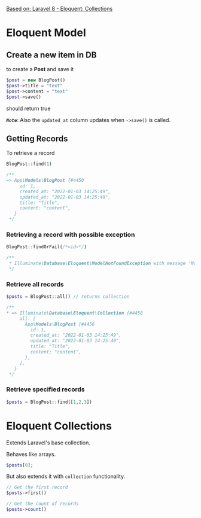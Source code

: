 [Based on: Laravel 8 - Eloquent: Collections ]('https://laravel.com/docs/8.x/eloquent-collections')

# Eloquent Model

## Create a new item in DB

to create a **Post** and save it

```php
$post = new BlogPost()
$post->title = "text"
$post->content = "text"
$post->save()
```

should return true

_**`Note`**_: Also the `updated_at` column updates when `->save()` is called.

## Getting Records

To retrieve a record

```php
BlogPost::find(1)

/**
=> App\Models\BlogPost {#4450
     id: 1,
     created_at: "2022-01-03 14:25:49",
     updated_at: "2022-01-03 14:25:49",
     title: "Title",
     content: "content",
   }
 */

```

### Retrieving a record with possible exception

```php
BlogPost::findOrFail(/*<id>*/)

/**
 * Illuminate\Database\Eloquent\ModelNotFoundException with message 'No query results for model [App\Models\BlogPost] 100'
 */
```

### Retrieve all records

```php
$posts = BlogPost::all() // returns collection

/**
* => Illuminate\Database\Eloquent\Collection {#4458
     all: [
       App\Models\BlogPost {#4456
         id: 1,
         created_at: "2022-01-03 14:25:49",
         updated_at: "2022-01-03 14:25:49",
         title: "Title",
         content: "content",
       },
     ],
   }
 */
```

### Retrieve specified records

```php
$posts = BlogPost::find([1,2,3])
```

# Eloquent Collections

Extends Laravel's base collection.

Behaves like arrays.

```php
$posts[0];
```

But also extends it with `collection` functionality.

```php
// Get the first record
$posts->first()

// Get the count of records
$posts->count()
```
